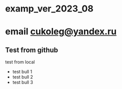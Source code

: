 # examp_ver_2023_08
# email cukoleg@yandex.ru

## Test from github

test from local

* test bull 1
* test bull 2
* test bull 3